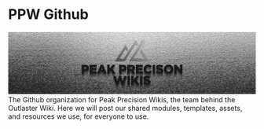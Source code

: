 # PPW Github
![org logo](https://github.com/Peak-Precision-Wikis/.github/blob/main/PEAK%20PRECISION%20WIKIS%20WORDMARK.png)
The Github organization for Peak Precision Wikis, the team behind the Outlaster Wiki. Here we will post our shared modules, templates, assets, and resources we use, for everyone to use.
